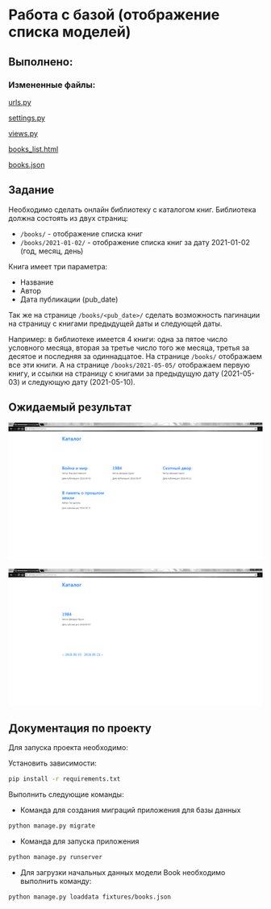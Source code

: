 # Работа с базой (отображение списка моделей)

## Выполнено:

### Измененные файлы:

[urls.py](./main/urls.py)

[settings.py](./main/settings.py)

[views.py](./books/views.py)

[books_list.html](./templates/books/books_list.html)

[books.json](./fixtures/books.json)

## Задание

Необходимо сделать онлайн библиотеку с каталогом книг. Библиотека должна состоять из двух страниц:

- `/books/` - отображение списка книг
- `/books/2021-01-02/` - отображение списка книг за дату 2021-01-02 (год, месяц, день)

Книга имеет три параметра:

- Название
- Автор
- Дата публикации (pub_date)

Так же на странице `/books/<pub_date>/` сделать возможность пагинации на страницу с книгами предыдущей даты и следующей даты.

Например: в библиотеке имеется 4 книги: одна за пятое число условного месяца, вторая за третье число того же месяца, третья за десятое и последняя за одиннадцатое. На странице `/books/` отображаем все эти книги. А на странице `/books/2021-05-05/` отображаем первую книгу, и ссылки на страницу с книгами за предыдущую дату (2021-05-03) и следующую дату (2021-05-10).

## Ожидаемый результат

![Каталог со всеми книгами](res/catalog_1.png)

![Каталог с книгами выбранной даты публикования](res/catalog_2.png)

## Документация по проекту

Для запуска проекта необходимо:

Установить зависимости:

```bash
pip install -r requirements.txt
```

Выполнить следующие команды:

- Команда для создания миграций приложения для базы данных

```bash
python manage.py migrate
```

- Команда для запуска приложения

```bash
python manage.py runserver
```

- Для загрузки начальных данных модели Book необходимо выполнить команду:

```bash
python manage.py loaddata fixtures/books.json
```
